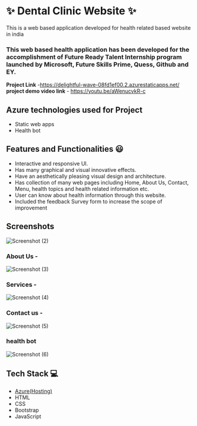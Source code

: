 # ✨  Dental Clinic Website ✨

This is a web based application developed for health related based website in india

### This web based health application has been developed for the accomplishment of Future Ready Talent Internship program launched by Microsoft, Future Skills Prime, Quess, Github and EY.


**Project Link** -https://delightful-wave-08fd1ef00.2.azurestaticapps.net/
**project demo video link** - https://youtu.be/aWenucvkR-c

## Azure technologies used for Project

- Static web apps
- Health bot

## Features and Functionalities 😃

- Interactive and responsive UI.
- Has many graphical and visual innovative effects.
- Have an aesthetically pleasing visual design and architecture.
- Has collection of many web pages including Home, About Us, Contact, Menu, health topics and health related information etc.
- User can know about health information through this website.
- Included the feedback Survey form to increase the scope of improvement 

## Screenshots
![Screenshot (2)](https://user-images.githubusercontent.com/118990516/204018163-885b776d-e84a-4b50-8a0d-6d2534f27c3d.png)


### About Us -

![Screenshot (3)](https://user-images.githubusercontent.com/118990516/204018346-fe7ab8b9-9348-4b34-90eb-ba35c68772b5.png)

### Services -

![Screenshot (4)](https://user-images.githubusercontent.com/118990516/204018581-c921a7cb-7663-4add-b32b-a4db4a9e611c.png)


### Contact us -


![Screenshot (5)](https://user-images.githubusercontent.com/118990516/204018737-61b6fec5-d592-48cb-94bb-6fa071372b7c.png)

### health bot


![Screenshot (6)](https://user-images.githubusercontent.com/118990516/204018813-f73cc78d-81e5-4fda-bb3f-295afe1dc2d2.png)


## Tech Stack 💻

- [Azure(Hosting)](https://azure.microsoft.com/en-in/features/azure-portal/)
- HTML
- CSS
- Bootstrap
- JavaScript
